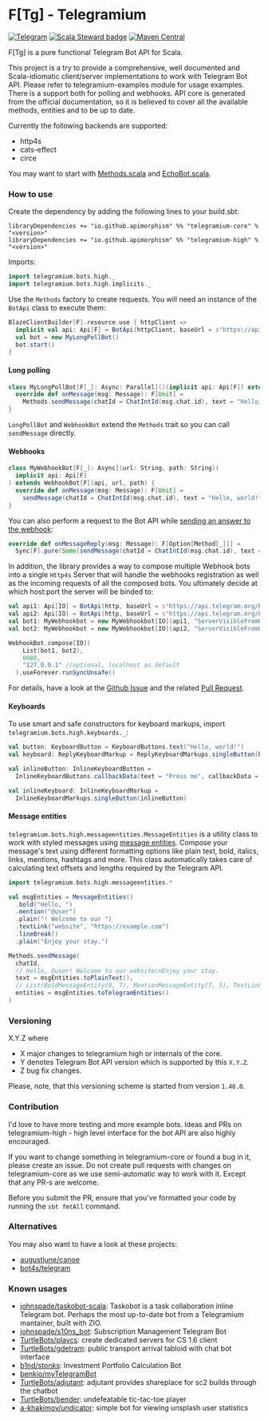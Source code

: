 # F[Tg] - Telegramium

[![Telegram](https://img.shields.io/badge/Telegram%20Bot%20API-7.2%20(March%2031%2C%202024)-blue)](https://core.telegram.org/bots/api#recent-changes)
[![Scala Steward badge](https://img.shields.io/badge/Scala_Steward-helping-blue.svg?style=flat&logo=data:image/png;base64,iVBORw0KGgoAAAANSUhEUgAAAA4AAAAQCAMAAAARSr4IAAAAVFBMVEUAAACHjojlOy5NWlrKzcYRKjGFjIbp293YycuLa3pYY2LSqql4f3pCUFTgSjNodYRmcXUsPD/NTTbjRS+2jomhgnzNc223cGvZS0HaSD0XLjbaSjElhIr+AAAAAXRSTlMAQObYZgAAAHlJREFUCNdNyosOwyAIhWHAQS1Vt7a77/3fcxxdmv0xwmckutAR1nkm4ggbyEcg/wWmlGLDAA3oL50xi6fk5ffZ3E2E3QfZDCcCN2YtbEWZt+Drc6u6rlqv7Uk0LdKqqr5rk2UCRXOk0vmQKGfc94nOJyQjouF9H/wCc9gECEYfONoAAAAASUVORK5CYII=)](https://scala-steward.org)
[![Maven Central](https://maven-badges.herokuapp.com/maven-central/io.github.apimorphism/telegramium-core_2.13/badge.svg)](https://maven-badges.herokuapp.com/maven-central/io.github.apimorphism/telegramium-core_2.13)


F[Tg] is a pure functional Telegram Bot API for Scala.

This project is a try to provide a comprehensive, well documented and Scala-idiomatic client/server implementations to work with Telegram Bot API. Please refer to telegramium-examples module for usage examples. There is a support both for polling and webhooks.
API core is generated from the official documentation, so it is believed to cover all the available methods, entities and to be up to date.

Currently the following backends are supported:

- http4s
- cats-effect
- circe

You may want to start with [Methods.scala](telegramium-core/src/main/scala/telegramium/bots/client/Methods.scala) and [EchoBot.scala](telegramium-examples/src/main/scala/telegramium/bots/examples/EchoBot.scala).

### How to use
Create the dependency by adding the following lines to your build.sbt:

```
libraryDependencies += "io.github.apimorphism" %% "telegramium-core" % "<version>"
libraryDependencies += "io.github.apimorphism" %% "telegramium-high" % "<version>"
```

Imports:
```scala
import telegramium.bots.high._
import telegramium.bots.high.implicits._
```

Use the `Methods` factory to create requests. You will need an instance of the `BotApi` class to execute them:
```scala
BlazeClientBuilder[F].resource.use { httpClient =>
  implicit val api: Api[F] = BotApi(httpClient, baseUrl = s"https://api.telegram.org/bot$token")
  val bot = new MyLongPollBot()
  bot.start()
}
```

#### Long polling
```scala
class MyLongPollBot[F[_]: Async: Parallel]()(implicit api: Api[F]) extends LongPollBot[F](api) {
  override def onMessage(msg: Message): F[Unit] =
    Methods.sendMessage(chatId = ChatIntId(msg.chat.id), text = "Hello, world!").exec.void
}
```

`LongPollBot` and `WebhookBot` extend the `Methods` trait so you can call `sendMessage` directly.

#### Webhooks
```scala
class MyWebhookBot[F[_]: Async](url: String, path: String)(
  implicit api: Api[F]
) extends WebhookBot[F](api, url, path) {
  override def onMessage(msg: Message): F[Unit] =
    sendMessage(chatId = ChatIntId(msg.chat.id), text = "Hello, world!").exec.void
}
```

You can also perform a request to the Bot API while [sending an answer to the webhook](https://core.telegram.org/bots/api#making-requests-when-getting-updates):
```scala
override def onMessageReply(msg: Message): F[Option[Method[_]]] =
  Sync[F].pure(Some(sendMessage(chatId = ChatIntId(msg.chat.id), text = "Hello, world!")))
```
In addition, the library provides a way to compose multiple Webhook
bots into a single `Http4s` Server that will handle the webhooks
registration as well as the incoming requests of all the composed
bots. You ultimately decide at which host:port the server will be
binded to:

``` scala
val api1: Api[IO] = BotApi(http, baseUrl = s"https://api.telegram.org/bot$bot_token1")
val api2: Api[IO] = BotApi(http, baseUrl = s"https://api.telegram.org/bot$bot_token1")
val bot1: MyWebhookbot = new MyWebhookbot[IO](api1, "ServerVisibleFromOutside", s"/$bot_token1")
val bot2: MyWebhookbot = new MyWebhookbot[IO](api2, "ServerVisibleFromOutside", s"/$bot_token2")

WebhookBot.compose[IO](
    List(bot1, bot2),
    8080,
    "127.0.0.1" //optional, localhost as default
  ).useForever.runSyncUnsafe()
```

For details, have a look
at the [Github Issue](https://github.com/apimorphism/telegramium/issues/143) and
the related [Pull Request](https://github.com/apimorphism/telegramium/pull/145 ).

#### Keyboards
To use smart and safe constructors for keyboard markups, import `telegramium.bots.high.keyboards._`:
```scala
val button: KeyboardButton = KeyboardButtons.text("Hello, world!")
val keyboard: ReplyKeyboardMarkup = ReplyKeyboardMarkups.singleButton(button)

val inlineButton: InlineKeyboardButton =
  InlineKeyboardButtons.callbackData(text = "Press me", callbackData = "button_pressed")

val inlineKeyboard: InlineKeyboardMarkup =
  InlineKeyboardMarkups.singleButton(inlineButton)
```

#### Message entities

`telegramium.bots.high.messageentities.MessageEntities` is a utility class to work with styled messages using [message entities](https://core.telegram.org/bots/api#messageentity). Compose your message's text using different formatting options like plain text, bold, italics, links, mentions, hashtags and more. 
This class automatically takes care of calculating text offsets and lengths required by the Telegram API.

```scala
import telegramium.bots.high.messageentities.*

val msgEntities = MessageEntities()
  .bold("Hello, ")
  .mention("@user")
  .plain("! Welcome to our ")
  .textLink("website", "https://example.com")
  .lineBreak()
  .plain("Enjoy your stay.")

Methods.sendMessage(
  chatId,
  // Hello, @user! Welcome to our website\nEnjoy your stay.
  text = msgEntities.toPlainText(),
  // List(BoldMessageEntity(0, 7), MentionMessageEntity(7, 5), TextLinkMessageEntity(29, 7, "https://example.com"))
  entities = msgEntities.toTelegramEntities()
)
```

### Versioning

X.Y.Z where

* X major changes to telegramium high or internals of the core.
* Y denotes Telegram Bot API version which is supported by this `X.Y.Z`.
* Z bug fix changes.

Please, note, that this versioning scheme is started from version `1.48.0`.

### Contribution

I'd love to have more testing and more example bots. Ideas and PRs on telegramium-high -
high level interface for the bot API are also highly encouraged.

If you want to change something in telegramium-core or found a bug in it, please create an issue.
Do not create pull requests with changes on telegramium-core as we use semi-automatic way to work with it.
Except that any PR-s are welcome.

Before you submit the PR, ensure that you've formatted your code by running the `sbt fmtAll` command.

### Alternatives

You may also want to have a look at these projects:
* [augustjune/canoe](https://github.com/augustjune/canoe)
* [bot4s/telegram](https://github.com/bot4s/telegram)

### Known usages

* [johnspade/taskobot-scala](https://github.com/johnspade/taskobot-scala): Taskobot is a task collaboration inline Telegram bot. 
Perhaps the most up-to-date bot from a Telegramium mantainer, built with ZIO.
* [johnspade/s10ns_bot](https://github.com/johnspade/s10ns_bot): Subscription Management Telegram Bot
* [TurtleBots/playcs](https://github.com/TurtleBots/playcs): create dedicated servers for CS 1.6 client
* [TurtleBots/gdetram](https://github.com/TurtleBots/gdetram): public transport arrival tabloid with chat bot interface
* [b1nd/stonks](https://github.com/b1nd/stonks): Investment Portfolio Calculation Bot
* [benkio/myTelegramBot](https://github.com/benkio/myTelegramBot)
* [TurtleBots/adjutant](https://github.com/TurtleBots/adjutant): adjutant provides shareplace for sc2 builds through the chatbot
* [TurtleBots/bender](https://github.com/TurtleBots/bender): undefeatable tic-tac-toe player
* [a-khakimov/undicator](https://github.com/a-khakimov/undicator): simple bot for viewing unsplash user statistics
